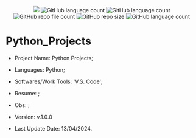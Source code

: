 <p align="center">
  <img src="http://img.shields.io/static/v1?label=STATUS&message=Under_Development&color=green&style=flat"/>
  <img alt="GitHub language count" src="https://img.shields.io/github/languages/count/Rafa-KozAnd/Python_Projects">
  <img alt="GitHub language count" src="https://img.shields.io/github/languages/top/Rafa-KozAnd/Python_Projects">
  <img alt="GitHub repo file count" src="https://img.shields.io/github/directory-file-count/Rafa-KozAnd/Python_Projects">
  <img alt="GitHub repo size" src="https://img.shields.io/github/repo-size/Rafa-KozAnd/Python_Projects">
  <img alt="GitHub language count" src="https://img.shields.io/github/license/Rafa-KozAnd/Python_Projects">
</p>

# Python_Projects

- Project Name: Python Projects;
- Languages: Python;
- Softwares/Work Tools: 'V.S. Code';
- Resume: ;
- Obs: ;
- Version: v.1.0.0


- Last Update Date: 13/04/2024.

##
